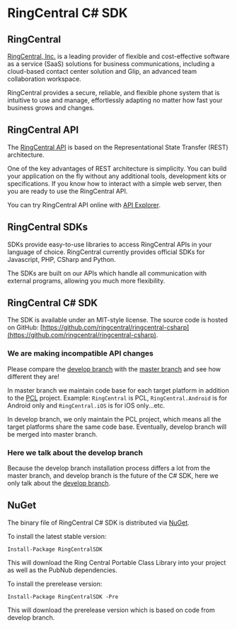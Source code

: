 # RingCentral C# SDK


## RingCentral

[RingCentral, Inc.](http://www.ringcentral.com/) is a leading provider of flexible and cost-effective software as a service (SaaS) solutions for business
communications, including a cloud-based contact center solution and Glip, an advanced team collaboration workspace.

RingCentral provides a secure, reliable, and flexible phone system that is intuitive to use and manage,
effortlessly adapting no matter how fast your business grows and changes.


## RingCentral API

The [RingCentral API](https://developer.ringcentral.com/api-docs/latest/index.html) is based on the Representational State Transfer (REST) architecture.

One of the key advantages of REST architecture is simplicity. You can build your application on the fly without any additional tools, development kits or specifications. If you know how to interact with a simple web server, then you are ready to use the RingCentral API.

You can try RingCentral API online with [API Explorer](https://developer.ringcentral.com/api-explorer/latest/index.html).


## RingCentral SDKs

SDKs provide easy-to-use libraries to access RingCentral APIs in your language of choice. RingCentral currently provides official SDKs for Javascript, PHP, CSharp and Python.

The SDKs are built on our APIs which handle all communication with external programs, allowing you much more flexibility.


## RingCentral C# SDK

The SDK is available under an MIT-style license. The source code is hosted on GitHub: [https://github.com/ringcentral/ringcentral-csharp](https://github.com/ringcentral/ringcentral-csharp).


### We are making incompatible API changes

Please compare the [develop branch](https://github.com/ringcentral/ringcentral-csharp/tree/develop) with the [master branch](https://github.com/ringcentral/ringcentral-csharp) and see how different they are!

In master branch we maintain code base for each target platform in addition to the [PCL](https://msdn.microsoft.com/en-us/library/gg597391(v=vs.100).aspx) project. Example: `RingCentral` is PCL, `RingCentral.Android` is for Android only and `RingCentral.iOS` is for iOS only...etc.

In develop branch, we only maintain the PCL project, which means all the target platforms share the same code base. Eventually, develop branch will be merged into master branch.


### Here we talk about the develop branch

Because the develop branch installation process differs a lot from the master branch, and develop branch is the future of the C# SDK, here we only talk about the [develop branch](https://github.com/ringcentral/ringcentral-csharp/tree/develop).


## NuGet

The binary file of RingCentral C# SDK is distributed via [NuGet](http://www.nuget.org/packages/RingCentralSDK).

To install the latest stable version:

```
Install-Package RingCentralSDK
```

This will download the Ring Central Portable Class Library into your project as well as the PubNub dependencies.


To install the prerelease version:
```
Install-Package RingCentralSDK -Pre
```

This will download the prerelease version which is based on code from develop branch.
